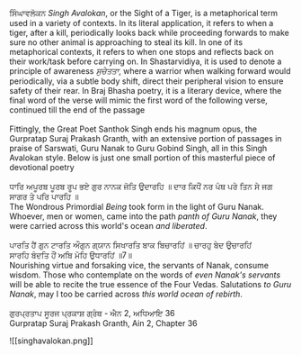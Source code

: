ਸਿੰਘਾਵਲੋਕਨ *Singh Avalokan*, or the Sight of a Tiger, is a metaphorical term used in a variety of contexts. In its literal application, it refers to when a tiger, after a kill, periodically looks back while proceeding forwards to make sure no other animal is approaching to steal its kill. In one of its metaphorical contexts, it refers to when one stops and reflects back on their work/task before carrying on. In Shastarvidiya, it is used to denote a principle of awareness *ਸੁਚੇਤਤਾ*, where a warrior when walking forward would periodically, via a subtle body shift, direct their peripheral vision to ensure safety of their rear. In Braj Bhasha poetry, it is a literary device, where the final word of the verse will mimic the first word of the following verse, continued till the end of the passage⁣  
⁣  
Fittingly, the Great Poet Santhok Singh ends his magnum opus, the Gurpratap Suraj Prakash Granth, with an extensive portion of passages in praise of Sarswati, Guru Nanak to Guru Gobind Singh, all in this Singh Avalokan style. Below is just one small portion of this masterful piece of devotional poetry⁣  
⁣  
ਧਾਰਿ ਅਪੂਰਬ ਪੂਰਬ ਰੂਪ ਭਏ ਗੁਰ ਨਾਨਕ ਜੋਤਿ ਉਦਾਰਹਿ ॥ ਦਾਰ ਕਿਧੌਂ ਨਰ ਪੰਥ ਪਰੇ ਤਿਨ ਸੇ ਜਗ ਸਾਗਰ ਤੇ ਪਰਿ ਪਾਰਹਿ ॥ ⁣  
The Wondrous Primordial *Being* took form in the light of Guru Nanak. Whoever, men or women, came into the path *panth of Guru Nanak*, they were carried across this world's ocean *and liberated*.⁣  
⁣  
ਪਾਰਤਿ ਹੈਂ ਗੁਨ ਟਾਰਤਿ ਔਗੁਨ ਗ੍ਯਾਨ ਸਿਖਾਰਤਿ ਬਾਕ ਬਿਚਾਰਹਿਂ ॥ ਚਾਰਹੁ ਬੇਦ ਉਚਾਰਹਿਂ ਸਾਰਹਿ ਬੰਦਤਿ ਹੌਂ ਅਬਿ ਮੋਹਿ ਉਧਾਰਹਿਂ ॥7॥⁣  
Nourishing virtue and forsaking vice, the servants of Nanak, consume wisdom. Those who contemplate on the words of *even Nanak's servants* will be able to recite the true essence of the Four Vedas. Salutations *to Guru Nanak*, may I too be carried across *this world ocean of rebirth*. ⁣  
⁣  
ਗੁਰਪ੍ਰਤਾਪ ਸੂਰਜ ਪ੍ਰਕਾਸ਼ ਗ੍ਰੰਥ - ਐਨ 2, ਅਧਿਆਇ 36⁣  
Gurpratap Suraj Prakash Granth, Ain 2, Chapter 36

![[singhavalokan.png]]